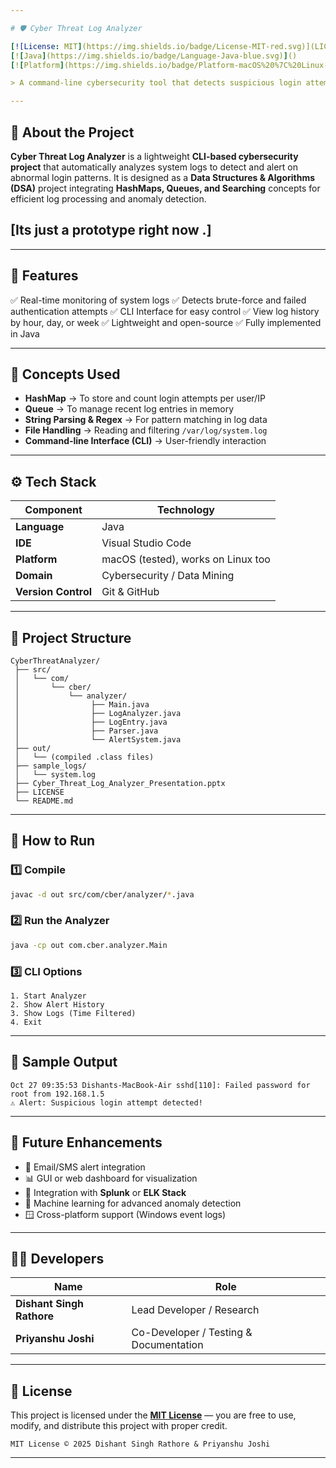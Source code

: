 ```yaml
---

# 🛡️ Cyber Threat Log Analyzer

[![License: MIT](https://img.shields.io/badge/License-MIT-red.svg)](LICENSE)
[![Java](https://img.shields.io/badge/Language-Java-blue.svg)]()
[![Platform](https://img.shields.io/badge/Platform-macOS%20%7C%20Linux-lightgrey.svg)]()

> A command-line cybersecurity tool that detects suspicious login attempts, repeated authentication failures, and potential brute-force attacks using Java and Data Structures.

---
```


## 📖 About the Project

**Cyber Threat Log Analyzer** is a lightweight **CLI-based cybersecurity project** that automatically analyzes system logs to detect and alert on abnormal login patterns.
It is designed as a **Data Structures & Algorithms (DSA)** project integrating **HashMaps, Queues, and Searching** concepts for efficient log processing and anomaly detection.

## [Its just a prototype right now .]

---

## 🎯 Features

✅ Real-time monitoring of system logs
✅ Detects brute-force and failed authentication attempts
✅ CLI Interface for easy control
✅ View log history by hour, day, or week
✅ Lightweight and open-source
✅ Fully implemented in Java

---

## 🧠 Concepts Used

* **HashMap** → To store and count login attempts per user/IP
* **Queue** → To manage recent log entries in memory
* **String Parsing & Regex** → For pattern matching in log data
* **File Handling** → Reading and filtering `/var/log/system.log`
* **Command-line Interface (CLI)** → User-friendly interaction

---

## ⚙️ Tech Stack

| Component           | Technology                         |
| ------------------- | ---------------------------------- |
| **Language**        | Java                               |
| **IDE**             | Visual Studio Code                 |
| **Platform**        | macOS (tested), works on Linux too |
| **Domain**          | Cybersecurity / Data Mining        |
| **Version Control** | Git & GitHub                       |

---

## 🧩 Project Structure

```
CyberThreatAnalyzer/
 ├── src/
 │   └── com/
 │       └── cber/
 │           └── analyzer/
 │                ├── Main.java
 │                ├── LogAnalyzer.java
 │                ├── LogEntry.java
 │                ├── Parser.java
 │                └── AlertSystem.java
 ├── out/
 │   └── (compiled .class files)
 ├── sample_logs/
 │   └── system.log
 ├── Cyber_Threat_Log_Analyzer_Presentation.pptx
 ├── LICENSE
 └── README.md
```

---

## 🚀 How to Run

### 1️⃣ Compile

```bash
javac -d out src/com/cber/analyzer/*.java
```

### 2️⃣ Run the Analyzer

```bash
java -cp out com.cber.analyzer.Main
```

### 3️⃣ CLI Options

```
1. Start Analyzer
2. Show Alert History
3. Show Logs (Time Filtered)
4. Exit
```

---

## 📸 Sample Output

```
Oct 27 09:35:53 Dishants-MacBook-Air sshd[110]: Failed password for root from 192.168.1.5
⚠️ Alert: Suspicious login attempt detected!
```

---

## 🔮 Future Enhancements

* 📧 Email/SMS alert integration
* 📊 GUI or web dashboard for visualization
* 🔗 Integration with **Splunk** or **ELK Stack**
* 🧠 Machine learning for advanced anomaly detection
* 🪟 Cross-platform support (Windows event logs)

---

## 👨‍💻 Developers

| Name                      | Role                                   |
| ------------------------- | -------------------------------------- |
| **Dishant Singh Rathore** | Lead Developer / Research              |
| **Priyanshu Joshi**       | Co-Developer / Testing & Documentation |

---

## 🪪 License

This project is licensed under the **[MIT License](LICENSE)** — you are free to use, modify, and distribute this project with proper credit.

```
MIT License © 2025 Dishant Singh Rathore & Priyanshu Joshi
```

---
